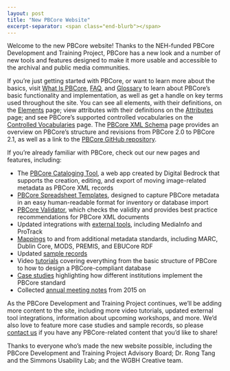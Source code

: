 ```yaml
---
layout: post
title: "New PBCore Website"
excerpt-separator: <span class="end-blurb"></span>
---
```


Welcome to the new PBCore website! Thanks to the NEH-funded PBCore Development and Training Project, PBCore has a new look and a number of new tools and features designed to make it more usable and accessible to the archival and public media communities.
<span class="end-blurb"></span>

If you’re just getting started with PBCore, or want to learn more about the basics, visit [What Is PBCore]({{site.url}}/what-is-pbcore.html), [FAQ]({{site.url}}/faq.html), and [Glossary]({{site.url}}/glossary.html) to learn about PBCore’s basic functionality and implementation, as well as get a handle on key terms used throughout the site. You can see all elements, with their definitions, on the [Elements]({{site.url}}/elements.html) page; view attributes with their definitions on the [Attributes]({{site.url}}/attribute.html) page; and see PBCore’s supported controlled vocabularies on the [Controlled Vocabularies]({{site.url}}/pbcore-controlled-vocabularies.html) page. The [PBCore XML Schema]({{site.url}}/xsd.html) page provides an overview on PBCore’s structure and revisions from PBCore 2.0 to PBCore 2.1, as well as a link to the [PBCore GitHub repository](https://github.com/WGBH/PBCore_2.1/).


If you’re already familiar with PBCore, check out our new pages and features, including:
- The [PBCore Cataloging Tool]({{site.url}}/cataloging-tool.html), a web app created by Digital Bedrock that supports the creation, editing, and export of moving image-related metadata as PBCore XML records
- [PBCore Spreadsheet Templates]({{site.url}}/spreadsheet-templates.html), designed to capture PBCore metadata in an easy human-readable format for inventory or database import
- [PBCore Validator]({{site.url}}/validator.html), which checks the validity and provides best practice recommendations for PBCore XML documents
- Updated integrations with [external tools]({{site.url}}/external-tools-and-integrations.html), including MediaInfo and ProTrack
- [Mappings]({{site.url}}/mappings.html) to and from additional metadata standards, including MARC, Dublin Core, MODS, PREMIS, and EBUCore RDF
- Updated [sample records]({{site.url}}/sample-records.html)
- Video [tutorials]({{site.url}}/tutorials.html) covering everything from the basic structure of PBCore to how to design a PBCore-compliant database
- [Case studies]({{site.url}}/pbcore-users.html) highlighting how different institutions implement the PBCore standard
- Collected [annual meeting notes]({{site.url}}/annual-meeting-notes.html) from 2015 on

As the PBCore Development and Training Project continues, we’ll be adding more content to the site, including more video tutorials, updated external tool integrations, information about upcoming workshops, and more. We’d also love to feature more case studies and sample records, so please [contact us]({{site.url}}/contact.html) if you have any PBCore-related content that you’d like to share!

Thanks to everyone who’s made the new website possible, including the PBCore Development and Training Project Advisory Board; Dr. Rong Tang and the Simmons Usability Lab; and the WGBH Creative team.
